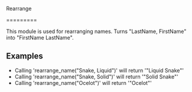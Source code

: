 Rearrange

=========

This module is used for rearranging names.
Turns "LastName, FirstName" into "FirstName LastName".

## Examples

 * Calling 'rearrange_name("Snake, Liquid")' will return '"Liquid Snake"'
 * Calling 'rearrange_name("Snake, Solid")' will return '"Solid Snake"'
 * Calling 'rearrange_name("Ocelot")' will return '"Ocelot"'

